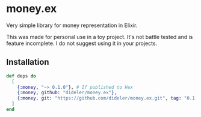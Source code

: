 # money.ex

Very simple library for money representation in Elixir.

This was made for personal use in a toy project. It's not battle tested and is
feature incomplete. I do not suggest using it in your projects.

## Installation

```elixir
def deps do
  [
    {:money, "~> 0.1.0"}, # If published to Hex
    {:money, github: "dideler/money.ex"},
    {:money, git: "https://github.com/dideler/money.ex.git", tag: "0.1.0"}
  ]
end
```

